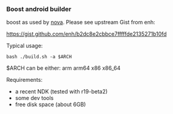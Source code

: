 ### Boost android builder

boost as used by [nova](https://github.com/nova/aos-AVP).
Please see upstream Gist from enh: 

https://gist.github.com/enh/b2dc8e2cbbce7fffffde2135271b10fd

Typical usage:
```
bash ./build.sh -a $ARCH
```

$ARCH can be either: arm arm64 x86 x86_64

Requirements:
- a recent NDK (tested with r19-beta2)
- some dev tools
- free disk space (about 6GB)
